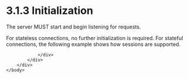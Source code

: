<html dir="LTR" xmlns:mshelp="http://msdn.microsoft.com/mshelp" xmlns:ddue="http://ddue.schemas.microsoft.com/authoring/2003/5" xmlns:xlink="http://www.w3.org/1999/xlink" xmlns:tool="http://www.microsoft.com/tooltip">
    <head>
        <meta http-equiv="Content-Type" content="text/html; CHARSET=utf-8"></meta>
        <meta name="save" content="history"></meta>
        <title>3.1.3 Initialization</title>
        <xml>
            <mshelp:toctitle title="3.1.3 Initialization"></mshelp:toctitle>
            <mshelp:rltitle title="[MS-SSAS]: Initialization"></mshelp:rltitle>
            <mshelp:keyword index="A" term="8c69c079-5d44-4b66-9600-c445e43e51f0"></mshelp:keyword>
            <mshelp:attr name="DCSext.ContentType" value="open specification"></mshelp:attr>
            <mshelp:attr name="AssetID" value="8c69c079-5d44-4b66-9600-c445e43e51f0"></mshelp:attr>
            <mshelp:attr name="TopicType" value="kbRef"></mshelp:attr>
            <mshelp:attr name="DCSext.Title" value="[MS-SSAS]: Initialization" />
        </xml>
    </head>
    <body>
        <div id="header">
            <h1 class="heading">3.1.3 Initialization</h1>
        </div>
        <div id="mainSection">
            <div id="mainBody">
                <div id="allHistory" class="saveHistory"></div>
                <div id="sectionSection0" class="section" name="collapseableSection">
                    

<p>The server MUST start and begin listening for requests.</p>

<p>For stateless connections, no further initialization is
required. For stateful connections, the following example shows how sessions
are supported.</p>


                </div>
            </div>
        </div>
    </body>
</html>